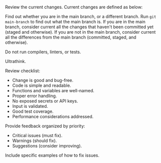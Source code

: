 Review the current changes. Current changes are defined as below:

Find out whether you are in the main branch, or a different branch. Run
`git main-branch` to find out what the main branch is. If you are in the main
branch, consider current all the changes that haven't been committed yet
(staged and otherwise). If you are not in the main branch, consider current all
the differences from the main branch (committed, staged, and otherwise).

Do not run compilers, linters, or tests.

Ultrathink.

Review checklist:

- Change is good and bug-free.
- Code is simple and readable.
- Functions and variables are well-named.
- Proper error handling.
- No exposed secrets or API keys.
- Input is validated.
- Good test coverage.
- Performance considerations addressed.

Provide feedback organized by priority:

- Critical issues (must fix).
- Warnings (should fix).
- Suggestions (consider improving).

Include specific examples of how to fix issues.
